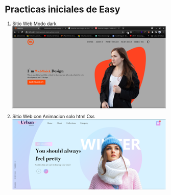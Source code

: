 # Practicas iniciales de Easy

1. Sitio Web Modo dark
![Practica ejercicio](/img/website.png)

2. Sitio Web con Animacion solo html Css
![Practica ejercicio](/img/website-animado.png)